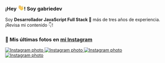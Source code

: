 <h3>¡Hey <img src="https://raw.githubusercontent.com/ABSphreak/ABSphreak/master/gifs/Hi.gif" width="20px" decondig="async">! Soy gabriedev</h3>

<p>Soy <strong>Desarrollador JavaScript Full Stack 🚀</strong> más de tres años de experiencia.<br />¡Revisa mi contenido 👇!</p>

### 📸 Mis últimas fotos en [mi Instagram](https://instagram.com/gabrie.dev)


<a href='https://instagram.com/p/C1UpuSGLQiG' target='_blank'>
  <img width='20%' src='https://scontent-mia3-1.cdninstagram.com/v/t51.2885-15/412513918_1325803934584302_4400498733289087214_n.jpg?stp=dst-jpg_e15&_nc_ht=scontent-mia3-1.cdninstagram.com&_nc_cat=106&_nc_ohc=EFBoQvOhCEkAX87FO5Y&edm=APU89FABAAAA&ccb=7-5&oh=00_AfAXG_c-4k5E-jaKLXbu5BCXWa7lM0saEkjsiSJHApiUWw&oe=65E4DD40&_nc_sid=bc0c2c' alt='Instagram photo' />
</a>
<a href='https://instagram.com/p/CzMY3lzxgmx' target='_blank'>
  <img width='20%' src='https://scontent-mia3-2.cdninstagram.com/v/t51.2885-15/398916226_819142863293745_2426123683154743297_n.webp?stp=dst-jpg_e35&_nc_ht=scontent-mia3-2.cdninstagram.com&_nc_cat=109&_nc_ohc=9a5cRMvMhAUAX9GEaG-&edm=APU89FABAAAA&ccb=7-5&oh=00_AfCfvr83LfGSWR8Mch35eeuFcJko9MAies4nY-ui33DH7A&oe=65E56C69&_nc_sid=bc0c2c' alt='Instagram photo' />
</a>
<a href='https://instagram.com/p/CygbQv4uqxM' target='_blank'>
  <img width='20%' src='https://scontent-mia3-2.cdninstagram.com/v/t51.2885-15/391525959_236593062741789_5868561716480810596_n.webp?stp=dst-jpg_e35&_nc_ht=scontent-mia3-2.cdninstagram.com&_nc_cat=109&_nc_ohc=Rxpd547_sIsAX-3f8ZX&edm=APU89FABAAAA&ccb=7-5&oh=00_AfBOvhO6PRZpIjMmEdNBzysTHyiUfV7XFkaBfcG_6ZYdqg&oe=65E57925&_nc_sid=bc0c2c' alt='Instagram photo' />
</a>
<a href='https://instagram.com/p/CxTmOF6vN8M' target='_blank'>
  <img width='20%' src='https://scontent-mia3-2.cdninstagram.com/v/t51.2885-15/378565944_323878180141713_8920720304536029091_n.jpg?stp=dst-jpg_e15&_nc_ht=scontent-mia3-2.cdninstagram.com&_nc_cat=109&_nc_ohc=kbpvJ8QawQQAX-Os_-Z&edm=APU89FABAAAA&ccb=7-5&oh=00_AfDB-BakoxnjVAMIsTLI5J0BX0OqODruIJR-6XRq-FmMmw&oe=65E46B58&_nc_sid=bc0c2c' alt='Instagram photo' />
</a>
